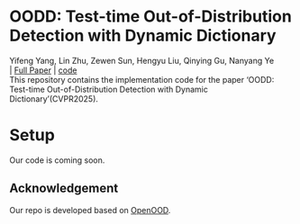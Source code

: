 # OODD: Test-time Out-of-Distribution Detection with Dynamic Dictionary
Yifeng Yang, Lin Zhu, Zewen Sun, Hengyu Liu, Qinying Gu, Nanyang Ye 
<br>
| [Full Paper](#) | [code](https://github.com/zxk1212/OODD) 
<br>
This repository contains the implementation code for the paper ‘OODD: Test-time Out-of-Distribution Detection with Dynamic Dictionary’(CVPR2025).


# Setup
Our code is coming soon.


## Acknowledgement
Our repo is developed based on [OpenOOD](https://github.com/Jingkang50/OpenOOD).

